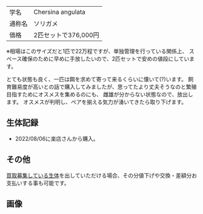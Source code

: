 |||
|:-|:-|
| 学名 | Chersina angulata |
| 通称名 | ソリガメ |
| 価格 | 2匹セットで376,000円 |

※相場はこのサイズだと1匹で22万程ですが、単独管理を行っている関係上、
 スペース確保のために早めに手放したいので、2匹セットで安めの値段にしています。

とても状態も良く、一匹は餌を求めて寄って来るくらいに懐いて(?)います。
飼育難易度が高いとの話で購入してみましたが、思ってたより丈夫そうなのと繁殖目指すためにオスメスを集めるのにも、
雌雄が分からない状態なので、放出します。
オスメスが判明し、ペアを揃える気力が湧いてきたら取り下げます。

## 生体記録

* 2022/08/06に楽店さんから購入。

## その他

[買取募集している生体](/shopping/purchase-price-list)を出していただける場合、その分値下げや交換・差額分お支払いする事も可能です。

## 画像
